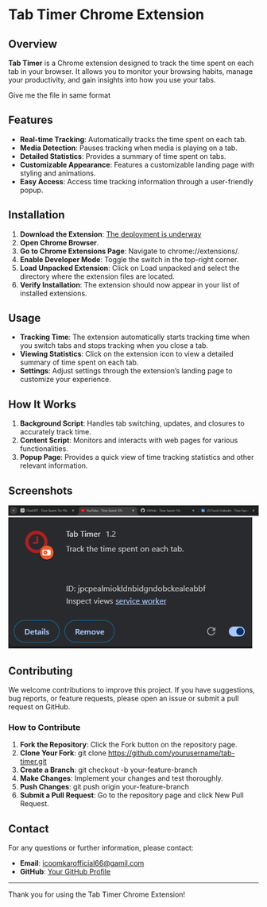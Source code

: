 # Tab Timer Chrome Extension

## Overview

**Tab Timer** is a Chrome extension designed to track the time spent on each tab in your browser. It allows you to monitor your browsing habits, manage your productivity, and gain insights into how you use your tabs.


Give me the file in same format 

## Features

- **Real-time Tracking**: Automatically tracks the time spent on each tab.
- **Media Detection**: Pauses tracking when media is playing on a tab.
- **Detailed Statistics**: Provides a summary of time spent on tabs.
- **Customizable Appearance**: Features a customizable landing page with styling and animations.
- **Easy Access**: Access time tracking information through a user-friendly popup.

## Installation

1. **Download the Extension**: [The deployment is underway](#)
2. **Open Chrome Browser**.
3. **Go to Chrome Extensions Page**: Navigate to chrome://extensions/.
4. **Enable Developer Mode**: Toggle the switch in the top-right corner.
5. **Load Unpacked Extension**: Click on Load unpacked and select the directory where the extension files are located.
6. **Verify Installation**: The extension should now appear in your list of installed extensions.

## Usage

- **Tracking Time**: The extension automatically starts tracking time when you switch tabs and stops tracking when you close a tab.
- **Viewing Statistics**: Click on the extension icon to view a detailed summary of time spent on each tab.
- **Settings**: Adjust settings through the extension’s landing page to customize your experience.

## How It Works

1. **Background Script**: Handles tab switching, updates, and closures to accurately track time.
2. **Content Script**: Monitors and interacts with web pages for various functionalities.
3. **Popup Page**: Provides a quick view of time tracking statistics and other relevant information.

## Screenshots

![Screenshot 1](assets/image2.png)
![Screenshot 2](assets/image.png)

## Contributing

We welcome contributions to improve this project. If you have suggestions, bug reports, or feature requests, please open an issue or submit a pull request on GitHub.

### How to Contribute

1. **Fork the Repository**: Click the Fork button on the repository page.
2. **Clone Your Fork**: git clone https://github.com/yourusername/tab-timer.git
3. **Create a Branch**: git checkout -b your-feature-branch
4. **Make Changes**: Implement your changes and test thoroughly.
5. **Push Changes**: git push origin your-feature-branch
6. **Submit a Pull Request**: Go to the repository page and click New Pull Request.


## Contact

For any questions or further information, please contact:

- **Email**: icoomkarofficial66@gamil.com
- **GitHub**: [Your GitHub Profile](https://github.com/Ombiradar07)

---

Thank you for using the Tab Timer Chrome Extension!
